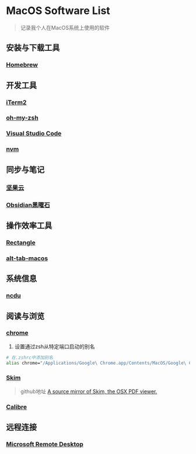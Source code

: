 # MacOS Software List

> 记录我个人在MacOS系统上使用的软件

## 安装与下载工具

### [Homebrew](https://brew.sh/)

## 开发工具

### [iTerm2](https://iterm2.com)

### [oh-my-zsh](https://ohmyz.sh)

### [Visual Studio Code](https://code.visualstudio.com)

### [nvm](https://github.com/nvm-sh/nvm)

## 同步与笔记

### [坚果云](https://www.jianguoyun.com)

### [Obsidian黑曜石](https://obsidian.md)

## 操作效率工具

### [Rectangle](https://github.com/rxhanson/Rectangle)

### [alt-tab-macos](https://github.com/lwouis/alt-tab-macos)

## 系统信息

### [ncdu](https://dev.yorhel.nl/ncdu)

## 阅读与浏览

### [chrome](https://www.google.com/chrome/)

1. 设置通过zsh从特定端口启动的别名

```sh
# 在.zshrc中添加别名
alias chrome="/Applications/Google\ Chrome.app/Contents/MacOS/Google\ Chrome --remote-debugging-port=9222"
```

### [Skim](https://skim-app.sourceforge.io/)

> github地址 [A source mirror of Skim, the OSX PDF viewer.](https://github.com/jasongrout/skim)

### [Calibre](https://calibre-ebook.com/download)

## 远程连接

### [Microsoft Remote Desktop](https://learn.microsoft.com/en-us/windows-server/remote/remote-desktop-services/clients/remote-desktop-clients)
